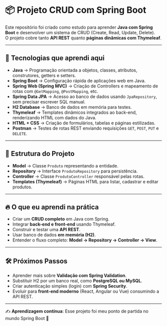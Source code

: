 # 📦 Projeto CRUD com Spring Boot

Este repositório foi criado como estudo para aprender **Java com Spring Boot** e desenvolver um sistema de CRUD (Create, Read, Update, Delete).  
O projeto cobre tanto **API REST** quanto **páginas dinâmicas com Thymeleaf**.  

---

## 🚀 Tecnologias que aprendi aqui

- **Java** → Programação orientada a objetos, classes, atributos, construtores, getters e setters.  
- **Spring Boot** → Configuração rápida de aplicações web em Java.  
- **Spring Web (Spring MVC)** → Criação de Controllers e mapeamento de rotas com `@GetMapping`, `@PostMapping`, etc.  
- **Spring Data JPA** → Acesso ao banco de dados usando `JpaRepository`, sem precisar escrever SQL manual.  
- **H2 Database** → Banco de dados em memória para testes.  
- **Thymeleaf** → Templates dinâmicos integrados ao back-end, renderizando HTML com dados do Java.  
- **HTML + CSS** → Criação de formulários, tabelas e páginas estilizadas.  
- **Postman** → Testes de rotas REST enviando requisições `GET`, `POST`, `PUT` e `DELETE`.  

---

## 📂 Estrutura do Projeto

- **Model** → Classe `Produto` representando a entidade.  
- **Repository** → Interface `ProdutoRepository` para persistência.  
- **Controller** → Classe `ProdutoController` responsável pelas rotas.  
- **Templates (Thymeleaf)** → Páginas HTML para listar, cadastrar e editar produtos.  

---

## 🔥 O que eu aprendi na prática

- Criar um **CRUD completo** em Java com Spring.  
- Integrar **back-end e front-end** usando Thymeleaf.  
- Construir e testar uma **API REST**.  
- Usar banco de dados **em memória (H2)**.  
- Entender o fluxo completo: **Model → Repository → Controller → View**.  

---

## 🛠️ Próximos Passos

- Aprender mais sobre **Validação com Spring Validation**.  
- Substituir H2 por um banco real, como **PostgreSQL ou MySQL**.  
- Criar autenticação simples (login) com **Spring Security**.  
- Evoluir para **front-end moderno** (React, Angular ou Vue) consumindo a API REST.  

---

✍️ **Aprendizagem contínua**: Esse projeto foi meu ponto de partida no mundo Spring Boot 🚀  
